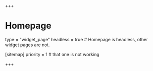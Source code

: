 +++
# Homepage
type = "widget_page"
headless = true  # Homepage is headless, other widget pages are not.

[sitemap]
    priority = 1  # that one is not working

+++
